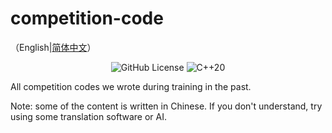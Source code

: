 # competition-code

（English|[简体中文](README_zh.md)）

<div align="center">
  
![GitHub License](https://img.shields.io/github/license/mini-soda-uwisc/competition-code)
![C++20](https://img.shields.io/badge/C++-20-blue)


</div>

All competition codes we wrote during training in the past.

Note: some of the content is written in Chinese. If you don't understand, try using some translation software or AI.
